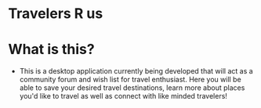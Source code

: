 # Travelers R us

# What is this?
- This is a desktop application currently being developed that will act as a community forum and wish list for travel enthusiast. Here you will be able to save your desired travel destinations, learn more about places you'd like to travel as well as connect with like minded travelers!


